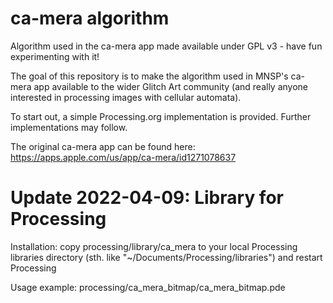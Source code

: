 # ca-mera algorithm
Algorithm used in the ca-mera app made available under GPL v3 - have fun experimenting with it!

The goal of this repository is to make the algorithm used in MNSP's ca-mera app available to the wider Glitch Art community (and really anyone interested in processing images with cellular automata).

To start out, a simple Processing.org implementation is provided. Further implementations may follow.

The original ca-mera app can be found here: https://apps.apple.com/us/app/ca-mera/id1271078637


Update 2022-04-09: Library for Processing
===

Installation:  copy processing/library/ca_mera to your local Processing libraries directory
               (sth. like "~/Documents/Processing/libraries") and restart Processing
               
Usage example: processing/ca_mera_bitmap/ca_mera_bitmap.pde
